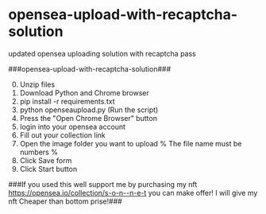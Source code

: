 # opensea-upload-with-recaptcha-solution
updated opensea uploading solution with recaptcha pass 

###opensea-upload-with-recaptcha-solution###

0. Unzip files
1. Download Python and Chrome browser 
2. pip install -r requirements.txt
3. python openseaupload.py (Run the script)
4. Press the "Open Chrome Browser" button
5. login into your opensea account
6. Fill out your collection link
7. Open the image folder you want to upload % The file name must be numbers % 
8. Click Save form
9. Click Start button

###If you used this well support me by purchasing my nft 
https://opensea.io/collection/s-o-n--n-e-t you can make offer! I will give my nft Cheaper than bottom prise!###
